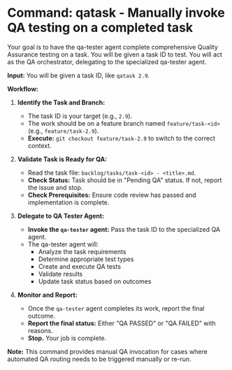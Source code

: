 # Command: qatask - Manually invoke QA testing on a completed task

Your goal is to have the qa-tester agent complete comprehensive Quality Assurance testing on a task. You will be given a task ID to test. You will act as the QA orchestrator, delegating to the specialized qa-tester agent.

**Input:** You will be given a task ID, like `qatask 2.9`.

**Workflow:**

1.  **Identify the Task and Branch:**
    *   The task ID is your target (e.g., `2.9`).
    *   The work should be on a feature branch named `feature/task-<id>` (e.g., `feature/task-2.9`).
    *   **Execute:** `git checkout feature/task-2.9` to switch to the correct context.

2.  **Validate Task is Ready for QA:**
    *   Read the task file: `backlog/tasks/task-<id> - <title>.md`.
    *   **Check Status:** Task should be in "Pending QA" status. If not, report the issue and stop.
    *   **Check Prerequisites:** Ensure code review has passed and implementation is complete.

3.  **Delegate to QA Tester Agent:**
    *   **Invoke the `qa-tester` agent:** Pass the task ID to the specialized QA agent.
    *   The qa-tester agent will:
        - Analyze the task requirements
        - Determine appropriate test types
        - Create and execute QA tests
        - Validate results
        - Update task status based on outcomes

4.  **Monitor and Report:**
    *   Once the `qa-tester` agent completes its work, report the final outcome.
    *   **Report the final status:** Either "QA PASSED" or "QA FAILED" with reasons.
    *   **Stop.** Your job is complete.

**Note:** This command provides manual QA invocation for cases where automated QA routing needs to be triggered manually or re-run.